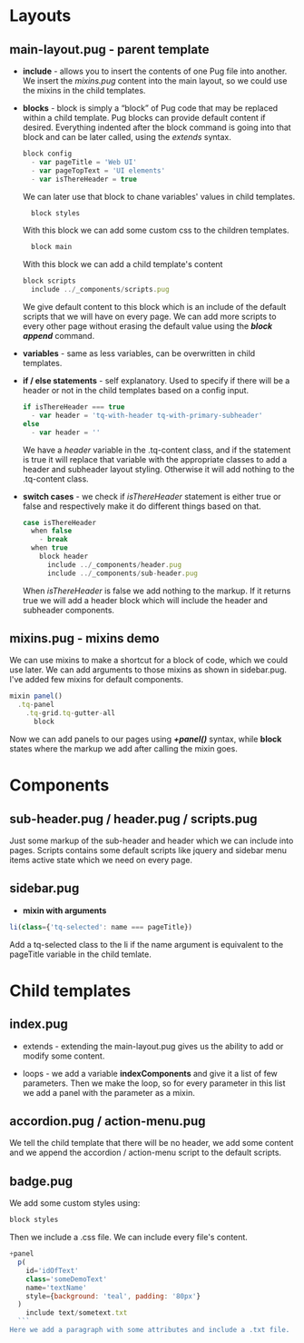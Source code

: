 # Layouts

## main-layout.pug - parent template

- **include** - allows you to insert the contents of one Pug file into another. We insert the *mixins.pug* content into the main layout, so we could use the mixins in the child templates.

- **blocks** - block is simply a “block” of Pug code that may be replaced within a child template. Pug blocks can provide default content if desired. Everything indented after the block command is going into that block and can be later called, using the *extends* syntax.

  ```javascript
  block config
    - var pageTitle = 'Web UI'
    - var pageTopText = 'UI elements'
    - var isThereHeader = true
  ```
    We can later use that block to chane variables' values in child templates.

  ```javascript
    block styles
  ```
    With this block we can add some custom css to the children templates.

  ```javascript
    block main
  ```
    With this block we can add a child template's content

  ```javascript
  block scripts
    include ../_components/scripts.pug
  ```
    We give default content to this block which is an include of the default scripts that we will have on every page. We can add more scripts to every other page without erasing the default value using the ***block append*** command.

- **variables** - same as less variables, can be overwritten in child templates.

- **if / else statements** - self explanatory. Used to specify if there will be a header or not in the child templates based on a config input.

  ```javascript
  if isThereHeader === true
    - var header = 'tq-with-header tq-with-primary-subheader'
  else
    - var header = ''
  ```
    We have a *header* variable in the .tq-content class, and if the statement is true it will replace that variable with the appropriate classes to add a header and subheader layout styling. Otherwise it will add nothing to the .tq-content class.

- **switch cases** - we check if *isThereHeader* statement is either true or false and respectively make it do different things based on that.

  ```javascript
  case isThereHeader
    when false
      - break
    when true
      block header
        include ../_components/header.pug
        include ../_components/sub-header.pug
  ```
    When *isThereHeader* is false we add nothing to the markup. If it returns true we will add a header block which will include the header and subheader components.

## mixins.pug - mixins demo

  We can use mixins to make a shortcut for a block of code, which we could use later. We can add arguments to those mixins as shown in sidebar.pug. I've added few mixins for default components.

  ```javascript
  mixin panel()
    .tq-panel
      .tq-grid.tq-gutter-all
        block
  ```
  Now we can add panels to our pages using ***+panel()*** syntax, while **block** states where the markup we add after calling the mixin goes.

# Components

## sub-header.pug / header.pug / scripts.pug

  Just some markup of the sub-header and header which we can include into pages. Scripts contains some default scripts like jquery and sidebar menu items active state which we need on every page.

## sidebar.pug

  - **mixin with arguments**

```javascript
li(class={'tq-selected': name === pageTitle})
```
Add a tq-selected class to the li if the name argument is equivalent to the pageTitle variable in the child temlate.

# Child templates

## index.pug

  - extends - extending the main-layout.pug gives us the ability to add or modify some content.

  - loops - we add a variable **indexComponents** and give it a list of few parameters. Then we make the loop, so for every parameter in this list we add a panel with the parameter as a mixin.

## accordion.pug / action-menu.pug

  We tell the child template that there will be no header, we add some content and we append the accordion / action-menu script to the default scripts.

## badge.pug

We add some custom styles using:

  ```javascript
  block styles
  ```
Then we include a .css file. We can include every file's content.

  ```javascript
  +panel
    p(
      id='idOfText'
      class='someDemoText'
      name='textName'
      style={background: 'teal', padding: '80px'}
    )
      include text/sometext.txt
    ```
 Here we add a paragraph with some attributes and include a .txt file.
